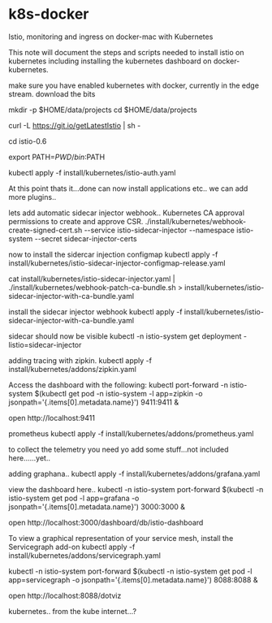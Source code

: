 # k8s-docker
Istio, monitoring and ingress on docker-mac with Kubernetes


 This note will document the steps and scripts needed to install istio on kubernetes
 including installing the kubernetes dashboard on docker-kubernetes.

 make sure you have enabled kubernetes with docker, currently in the edge stream.
 download the bits

mkdir -p $HOME/data/projects
cd $HOME/data/projects

curl -L https://git.io/getLatestIstio | sh -

cd istio-0.6

export PATH=$PWD/bin:$PATH

kubectl apply -f install/kubernetes/istio-auth.yaml

 At this point thats it...done
 can now install applications etc..
 we can add more plugins..

 lets add automatic sidecar injector webhook..
 Kubernetes CA approval permissions to create and approve CSR.
./install/kubernetes/webhook-create-signed-cert.sh  --service istio-sidecar-injector --namespace istio-system --secret sidecar-injector-certs


 now to install the sidercar injection configmap
kubectl apply -f install/kubernetes/istio-sidecar-injector-configmap-release.yaml

cat install/kubernetes/istio-sidecar-injector.yaml | ./install/kubernetes/webhook-patch-ca-bundle.sh > install/kubernetes/istio-sidecar-injector-with-ca-bundle.yaml

 install the sidecar injector webhook
kubectl apply -f install/kubernetes/istio-sidecar-injector-with-ca-bundle.yaml

 sidecar should now be visible
kubectl -n istio-system get deployment -listio=sidecar-injector

 adding tracing with zipkin.
kubectl apply -f install/kubernetes/addons/zipkin.yaml

 Access the dashboard with the following:
kubectl port-forward -n istio-system $(kubectl get pod -n istio-system -l app=zipkin -o jsonpath='{.items[0].metadata.name}') 9411:9411 &

open  http://localhost:9411


 prometheus
kubectl apply -f install/kubernetes/addons/prometheus.yaml


 to collect the telemetry you need yo add some stuff...not included here......yet..

adding graphana..
kubectl apply -f install/kubernetes/addons/grafana.yaml

 view the dashboard here..
kubectl -n istio-system port-forward $(kubectl -n istio-system get pod -l app=grafana -o jsonpath='{.items[0].metadata.name}') 3000:3000 &

open http://localhost:3000/dashboard/db/istio-dashboard

 To view a graphical representation of your service mesh, install the Servicegraph add-on
kubectl apply -f install/kubernetes/addons/servicegraph.yaml

kubectl -n istio-system port-forward $(kubectl -n istio-system get pod -l app=servicegraph -o jsonpath='{.items[0].metadata.name}') 8088:8088 &   

open http://localhost:8088/dotviz

 kubernetes..
 from the kube internet...?

